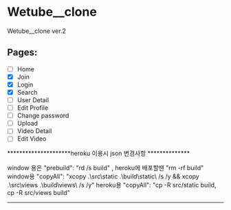 # Wetube__clone
 
 
 Wetube__clone ver.2


## Pages:

- [ ] Home
- [x] Join
- [x] Login
- [x] Search
- [ ] User Detail  
- [ ] Edit Profile
- [ ] Change password
- [ ] Upload 
- [ ] Video Detail
- [ ] Edit Video

*********************heroku 이용시 json 변경사항 **************

window  용은 "prebuild": "rd /s build" , heroku에 배포할땐 "rm -rf build"
window용 "copyAll": "xcopy .\\src\\static .\\build\\static\\ /s /y && xcopy .\\src\\views .\\build\\views\\ /s /y"
heroku용 "copyAll": "cp -R src/static build, cp -R src/views build" 

******************************************************************